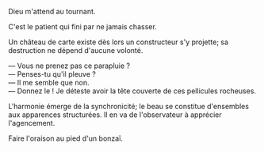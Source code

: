 Dieu m'attend au tournant.

C'est le patient qui fini par ne jamais chasser.

Un château de carte existe dès lors un constructeur s'y projette; sa destruction ne dépend d'aucune volonté.

— Vous ne prenez pas ce parapluie ?  
— Penses-tu qu'il pleuve ?  
— Il me semble que non.  
— Donnez le ! Je déteste avoir la tête couverte de ces pellicules rocheuses.

L'harmonie émerge de la synchronicité; le beau se constitue d'ensembles aux apparences structurées. Il en va de l'observateur à apprécier l'agencement.

Faire l'oraison au pied d'un bonzaï.
